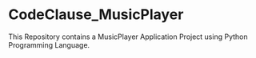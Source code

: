 # CodeClause_MusicPlayer
This Repository contains a MusicPlayer Application Project using Python Programming Language.

